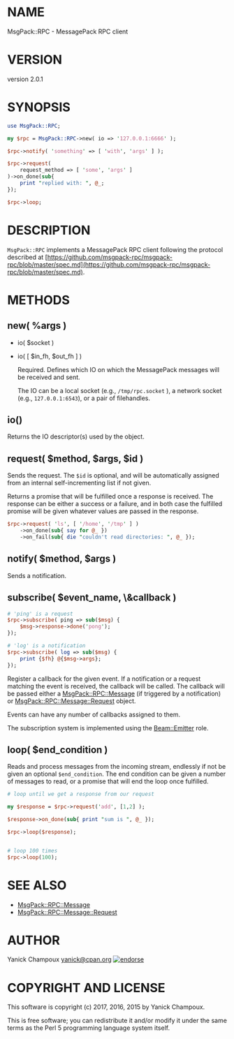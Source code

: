 # NAME

MsgPack::RPC - MessagePack RPC client

# VERSION

version 2.0.1

# SYNOPSIS

```perl
use MsgPack::RPC;

my $rpc = MsgPack::RPC->new( io => '127.0.0.1:6666' );

$rpc->notify( 'something' => [ 'with', 'args' ] );

$rpc->request( 
    request_method => [ 'some', 'args' ] 
)->on_done(sub{
    print "replied with: ", @_;
});

$rpc->loop;
```

# DESCRIPTION

`MsgPack::RPC` implements a MessagePack RPC client following
the protocol described at [https://github.com/msgpack-rpc/msgpack-rpc/blob/master/spec.md](https://github.com/msgpack-rpc/msgpack-rpc/blob/master/spec.md).

# METHODS

## new( %args )

- io( $socket )
- io( \[ $in\_fh, $out\_fh \] )

    Required. Defines which IO on which the MessagePack messages will be received and sent.

    The IO can be a local socket (e.g., `/tmp/rpc.socket` ), a network socket (e.g., `127.0.0.1:6543`),
    or a pair of filehandles.

## io()

Returns the IO descriptor(s) used by the object.

## request( $method, $args, $id )

Sends the request. The `$id` is optional, and will be automatically
assigned from an internal self-incrementing list if not given.

Returns a promise that will be fulfilled once a response is received. The response can be either a success 
or a failure, and in both case the fulfilled promise will be given whatever values are passed in the response.

```perl
$rpc->request( 'ls', [ '/home', '/tmp' ] )
    ->on_done(sub{ say for @_ })
    ->on_fail(sub{ die "couldn't read directories: ", @_ });
```

## notify( $method, $args )

Sends a notification. 

## subscribe( $event\_name, \\&callback ) 

```perl
# 'ping' is a request
$rpc->subscribe( ping => sub($msg) {
    $msg->response->done('pong');
});

# 'log' is a notification
$rpc->subscribe( log => sub($msg) {
    print {$fh} @{$msg->args};
});
```

Register a callback for the given event. If a notification or a request matching the
event
is received, the callback will be called. The callback will be passed either a [MsgPack::RPC::Message](https://metacpan.org/pod/MsgPack::RPC::Message) (if triggered by
a notification) or
[MsgPack::RPC::Message::Request](https://metacpan.org/pod/MsgPack::RPC::Message::Request) object.

Events can have any number of callbacks assigned to them. 

The subscription system is implemented using the [Beam::Emitter](https://metacpan.org/pod/Beam::Emitter) role.

## loop( $end\_condition )

Reads and process messages from the incoming stream, endlessly if not be given an optional `$end_condition`.
The end condition can be given a number of messages to read, or a promise that will end the loop once 
fulfilled.

```perl
# loop until we get a response from our request

my $response = $rpc->request('add', [1,2] );

$response->on_done(sub{ print "sum is ", @_ });

$rpc->loop($response);


# loop 100 times
$rpc->loop(100);
```

# SEE ALSO

- [MsgPack::RPC::Message](https://metacpan.org/pod/MsgPack::RPC::Message)
- [MsgPack::RPC::Message::Request](https://metacpan.org/pod/MsgPack::RPC::Message::Request)

# AUTHOR

Yanick Champoux <yanick@cpan.org> [![endorse](http://api.coderwall.com/yanick/endorsecount.png)](http://coderwall.com/yanick)

# COPYRIGHT AND LICENSE

This software is copyright (c) 2017, 2016, 2015 by Yanick Champoux.

This is free software; you can redistribute it and/or modify it under
the same terms as the Perl 5 programming language system itself.
